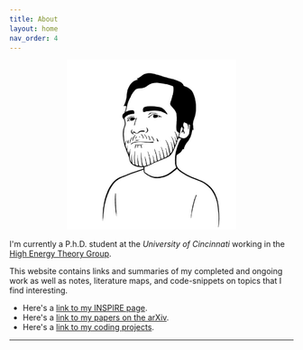 ```yaml
---
title: About
layout: home
nav_order: 4
---
```

<!--- <h2 align="center"> <strong> Tony Menzo </strong> </h2> --->
<p align="center">
  <img src="menzo.jpg" alt="drawing" width="300" />
</p>

I'm currently a P.h.D. student at the *University of Cincinnati* working in the [High Energy Theory Group]. <!---[^1]--->

This website contains links and summaries of my completed and ongoing work as well as notes, literature maps, and code-snippets on topics that I find interesting.

- Here's a [link to my INSPIRE page].
- Here's a [link to my papers on the arXiv].
- Here's a [link to my coding projects].

----

<!---[^1]: My thesis advisor is [Dr. Jure Zupan]--->
[High Energy Theory Group]: https://sites.google.com/site/hepthuc/home
[link to my INSPIRE page]: https://inspirehep.net/authors/2049582
[link to my papers on the arXiv]: https://arxiv.org/search/hep-ph?searchtype=author&query=Menzo%2C+T
[link to my coding projects]: www.google.com

<!---[Dr. Jure Zupan]: https://sites.google.com/site/jurezupan/--->
